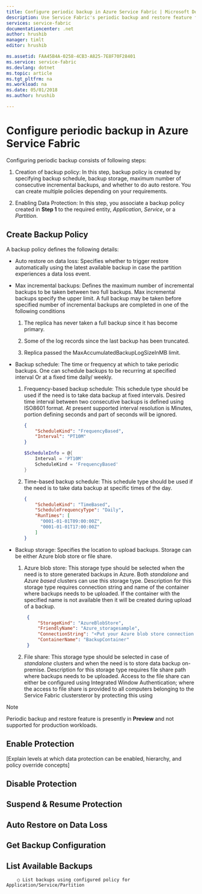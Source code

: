 ```yaml
---
title: Configure periodic backup in Azure Service Fabric | Microsoft Docs
description: Use Service Fabric's periodic backup and restore feature for protecting your applications from Data Loss.
services: service-fabric
documentationcenter: .net
author: hrushib
manager: timlt
editor: hrushib

ms.assetid: FAA45B4A-0258-4CB3-A825-7E8F70F28401
ms.service: service-fabric
ms.devlang: dotnet
ms.topic: article
ms.tgt_pltfrm: na
ms.workload: na
ms.date: 05/01/2018
ms.author: hrushib

---
```

# Configure periodic backup in Azure Service Fabric

Configuring periodic backup consists of following steps:

1. Creation of backup policy: In this step, backup policy is created by specifying backup schedule, backup storage, maximum number of consecutive incremental backups, and whether to do auto restore. You can create multiple policies depending on your requirements.

2. Enabling Data Protection: In this step, you associate a backup policy created in **Step 1** to the required entity, _Application_, _Service_, or a _Partition_.
	
## Create Backup Policy

A backup policy defines the following details:

* Auto restore on data loss: Specifies whether to trigger restore automatically using the latest available backup in case the partition experiences a data loss event.

* Max incremental backups: Defines the maximum number of incremental backups to be taken between two full backups. Max incremental backups specify the upper limit. A full backup may be taken before specified number of incremental backups are completed in one of the following conditions

    1. The replica has never taken a full backup since it has become primary.

    2. Some of the log records since the last backup has been truncated.

    3. Replica passed the MaxAccumulatedBackupLogSizeInMB limit.

* Backup schedule: The time or frequency at which to take periodic backups. One can schedule backups to be recurring at specified interval Or at a fixed time daily/ weekly.

    1. Frequency-based backup schedule: This schedule type should be used if the need is to take data backup at fixed intervals. Desired time interval between two consecutive backups is defined using ISO8601 format. At present supported interval resolution is Minutes, portion defining seconds and part of seconds will be ignored.
        ```json
        {
            "ScheduleKind": "FrequencyBased",
            "Interval": "PT10M"
        }
        ```
        ```powershell
        $ScheduleInfo = @{
            Interval = 'PT10M'
            ScheduleKind = 'FrequencyBased'
        }
        ```

    2. Time-based backup schedule: This schedule type should be used if the need is to take data backup at specific times of the day.
        ```json
        {
            "ScheduleKind": "TimeBased",
            "ScheduleFrequencyType": "Daily",
            "RunTimes": [
              "0001-01-01T09:00:00Z",
              "0001-01-01T17:00:00Z"
            ]
        }
        ```

* Backup storage: Specifies the location to upload backups. Storage can be either Azure blob store or file share.
    1. Azure blob store: This storage type should be selected when the need is to store generated backups in Azure. Both _standalone_ and _Azure based_ clusters can use this storage type. Description for this storage type requires connection string and name of the container where backups needs to be uploaded. If the container with the specified name is not available then it will be created during upload of a backup.
       ```json
        {
            "StorageKind": "AzureBlobStore",
            "FriendlyName": "Azure_storagesample",
            "ConnectionString": "<Put your Azure blob store connection string here>",
            "ContainerName": "BackupContainer"
        }
        ```

    2. File share: This storage type should be selected in case of _standalone_ clusters and when the need is to store data backup on-premise. Description for this storage type requires file share path where backups needs to be uploaded. Access to the file share can either be configured using Integrated Window Authentication; where the access to file share is provided to all computers belonging to the Service Fabric clustersteror by protecting this using 

> [!NOTE]
> Periodic backup and restore feature is presently in **Preview** and not supported for production workloads. 
>

## Enable Protection
[Explain levels at which data protection can be enabled, hierarchy, and policy override concepts]


## Disable Protection
## Suspend & Resume Protection
## Auto Restore on Data Loss
## Get Backup Configuration
## List Available Backups 
		○ List backups using configured policy for Application/Service/Partition



